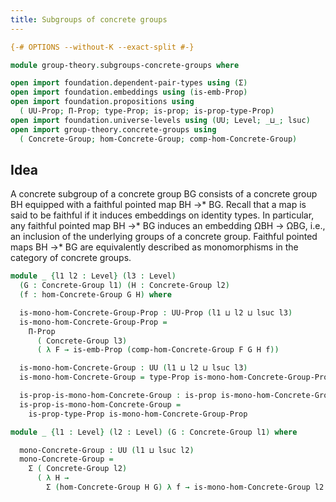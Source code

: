 ```yaml
---
title: Subgroups of concrete groups
---
```


```agda
{-# OPTIONS --without-K --exact-split #-}

module group-theory.subgroups-concrete-groups where

open import foundation.dependent-pair-types using (Σ)
open import foundation.embeddings using (is-emb-Prop)
open import foundation.propositions using
  ( UU-Prop; Π-Prop; type-Prop; is-prop; is-prop-type-Prop)
open import foundation.universe-levels using (UU; Level; _⊔_; lsuc)
open import group-theory.concrete-groups using
  ( Concrete-Group; hom-Concrete-Group; comp-hom-Concrete-Group)
```

## Idea

A concrete subgroup of a concrete group BG consists of a concrete group BH equipped with a faithful pointed map BH →* BG. Recall that a map is said to be faithful if it induces embeddings on identity types. In particular, any faithful pointed map BH →* BG induces an embedding ΩBH → ΩBG, i.e., an inclusion of the underlying groups of a concrete group. Faithful pointed maps BH →* BG are equivalently described as monomorphisms in the category of concrete groups.

```agda
module _ {l1 l2 : Level} (l3 : Level)
  (G : Concrete-Group l1) (H : Concrete-Group l2)
  (f : hom-Concrete-Group G H) where

  is-mono-hom-Concrete-Group-Prop : UU-Prop (l1 ⊔ l2 ⊔ lsuc l3)
  is-mono-hom-Concrete-Group-Prop =
    Π-Prop
      ( Concrete-Group l3)
      ( λ F → is-emb-Prop (comp-hom-Concrete-Group F G H f))

  is-mono-hom-Concrete-Group : UU (l1 ⊔ l2 ⊔ lsuc l3)
  is-mono-hom-Concrete-Group = type-Prop is-mono-hom-Concrete-Group-Prop

  is-prop-is-mono-hom-Concrete-Group : is-prop is-mono-hom-Concrete-Group
  is-prop-is-mono-hom-Concrete-Group =
    is-prop-type-Prop is-mono-hom-Concrete-Group-Prop

module _ {l1 : Level} (l2 : Level) (G : Concrete-Group l1) where

  mono-Concrete-Group : UU (l1 ⊔ lsuc l2)
  mono-Concrete-Group =
    Σ ( Concrete-Group l2)
      ( λ H →
        Σ (hom-Concrete-Group H G) λ f → is-mono-hom-Concrete-Group l2 H G f)
```
